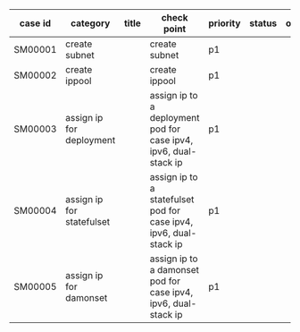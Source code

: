 






| case id | category  | title | check point                                             | priority | status | other |
|---------|-----------|-------|--------------------------------------------------|----------|--------|-------|
| SM00001  | create subnet | | create subnet   | p1       |    |       |
| SM00002  | create ippool | | create ippool    | p1       |    |       |
| SM00003  | assign ip for deployment | | assign ip to a deployment pod for case ipv4, ipv6, dual-stack ip   | p1       |    |       |
| SM00004  | assign ip for statefulset| | assign ip to a statefulset pod for case ipv4, ipv6, dual-stack ip   | p1       |    |       |
| SM00005  | assign ip for damonset | | assign ip to a damonset pod for case ipv4, ipv6, dual-stack ip   | p1       |
